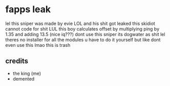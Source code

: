 # fapps leak
lel this sniper was made by evie LOL and his shit got leaked
this skidiot cannot code for shit LUL
this boy calculates offset by multiplying ping by 1.35 and adding 13.5 (nice iq???)
dont use this sniper its dogwater as shit lel
theres no installer for all the modules u have to do it yourself but like dont even use this lmao this is trash

## credits
- the king (me)
- demented
